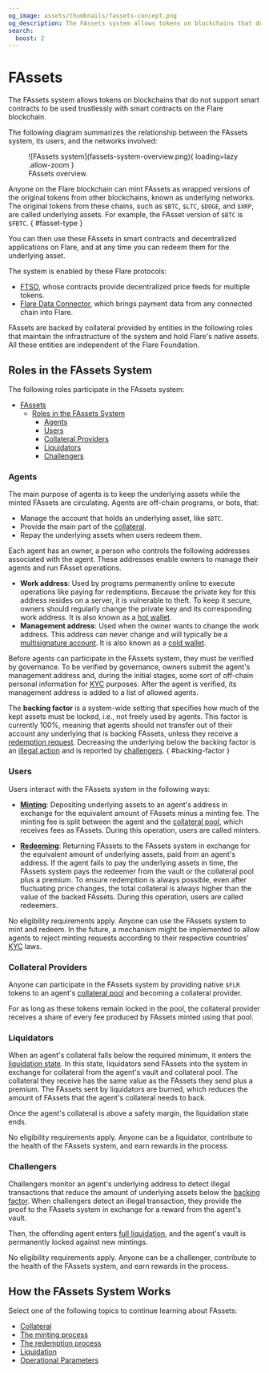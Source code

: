 ```yaml
---
og_image: assets/thumbnails/fassets-concept.png
og_description: The FAssets system allows tokens on blockchains that do not support smart contracts to be used trustlessly with smart contracts on the Flare blockchain.
search:
  boost: 2
---
```


# FAssets

The FAssets system allows tokens on blockchains that do not support smart contracts to be used trustlessly with smart contracts on the Flare blockchain.

The following diagram summarizes the relationship between the FAssets system, its users, and the networks involved:

<figure markdown>
  ![FAssets system](fassets-system-overview.png){ loading=lazy .allow-zoom }
  <figcaption>FAssets overview.</figcaption>
</figure>

Anyone on the Flare blockchain can mint FAssets as wrapped versions of the original tokens from other blockchains, known as underlying networks.
The original tokens from these chains, such as `$BTC`, `$LTC`, `$DOGE`, and `$XRP`, are called underlying assets.
For example, the FAsset version of `$BTC` is `$FBTC`.
{ #fasset-type }

You can then use these FAssets in smart contracts and decentralized applications on Flare, and at any time you can redeem them for the underlying asset.

The system is enabled by these Flare protocols:

* [FTSO](../ftso/index.md), whose contracts provide decentralized price feeds for multiple tokens.
* [Flare Data Connector](../data-connector.md), which brings payment data from any connected chain into Flare.

FAssets are backed by collateral provided by entities in the following roles that maintain the infrastructure of the system and hold Flare's native assets.
All these entities are independent of the Flare Foundation.

## Roles in the FAssets System

The following roles participate in the FAssets system:

- [FAssets](#fassets)
  - [Roles in the FAssets System](#roles-in-the-fassets-system)
    - [Agents](#agents)
    - [Users](#users)
    - [Collateral Providers](#collateral-providers)
    - [Liquidators](#liquidators)
    - [Challengers](#challengers)

### Agents

The main purpose of agents is to keep the underlying assets while the minted FAssets are circulating.
Agents are off-chain programs, or bots, that:

* Manage the account that holds an underlying asset, like `$BTC`.
* Provide the main part of the [collateral](./collateral.md).
* Repay the underlying assets when users redeem them.

Each agent has an owner, a person who controls the following addresses associated with the agent.
These addresses enable owners to manage their agents and run FAsset operations.

* **Work address**: Used by programs permanently online to execute operations like paying for redemptions.
    Because the private key for this address resides on a server, it is vulnerable to theft.
    To keep it secure, owners should regularly change the private key and its corresponding work address.
    It is also known as a [hot wallet](glossary.md#hot_wallet).
* **Management address**: Used when the owner wants to change the work address.
    This address can never change and will typically be a [multisignature account](glossary.md#multisignature).
    It is also known as a [cold wallet](glossary.md#cold_wallet).

Before agents can participate in the FAssets system, they must be verified by governance.
To be verified by governance, owners submit the agent's management address and, during the initial stages, some sort of off-chain personal information for [KYC](glossary.md#kyc) purposes.
After the agent is verified, its management address is added to a list of allowed agents.

The **backing factor** is a system-wide setting that specifies how much of the kept assets must be locked, i.e., not freely used by agents.
This factor is currently 100%, meaning that agents should not transfer out of their account any underlying that is backing FAssets, unless they receive a [redemption request](./redemption.md).
Decreasing the underlying below the backing factor is an [illegal action](./liquidation.md#illegal-payments) and is reported by [challengers](#challengers).
{ #backing-factor }

### Users

Users interact with the FAssets system in the following ways:

* [**Minting**](./minting.md): Depositing underlying assets to an agent's address in exchange for the equivalent amount of FAssets minus a minting fee.
    The minting fee is split between the agent and the [collateral pool](./collateral.md#pool-collateral), which receives fees as FAssets.
    During this operation, users are called minters.

* [**Redeeming**](./redemption.md): Returning FAssets to the FAssets system in exchange for the equivalent amount of underlying assets, paid from an agent's address.
    If the agent fails to pay the underlying assets in time, the FAssets system pays the redeemer from the vault or the collateral pool plus a premium.
    To ensure redemption is always possible, even after fluctuating price changes, the total collateral is always higher than the value of the backed FAssets.
    During this operation, users are called redeemers.

No eligibility requirements apply.
Anyone can use the FAssets system to mint and redeem.
In the future, a mechanism might be implemented to allow agents to reject minting requests according to their respective countries' [KYC](glossary.md#kyc) laws.

### Collateral Providers

Anyone can participate in the FAssets system by providing native `$FLR` tokens to an agent's [collateral pool](./collateral.md#pool-collateral) and becoming a collateral provider.

For as long as these tokens remain locked in the pool, the collateral provider receives a share of every fee produced by FAssets minted using that pool.

### Liquidators

When an agent's collateral falls below the required minimum, it enters the [liquidation state](./liquidation.md).
In this state, liquidators send FAssets into the system in exchange for collateral from the agent's vault and collateral pool.
The collateral they receive has the same value as the FAssets they send plus a premium.
The FAssets sent by liquidators are burned, which reduces the amount of FAssets that the agent's collateral needs to back.

Once the agent's collateral is above a safety margin, the liquidation state ends.

No eligibility requirements apply.
Anyone can be a liquidator, contribute to the health of the FAssets system, and earn rewards in the process.

### Challengers

Challengers monitor an agent's underlying address to detect illegal transactions that reduce the amount of underlying assets below the [backing factor](#agents).
When challengers detect an illegal transaction, they provide the proof to the FAssets system in exchange for a reward from the agent's vault.

Then, the offending agent enters [full liquidation](./liquidation.md), and the agent's vault is permanently locked against new mintings.

No eligibility requirements apply.
Anyone can be a challenger, contribute to the health of the FAssets system, and earn rewards in the process.

## How the FAssets System Works

Select one of the following topics to continue learning about FAssets:

* [Collateral](./collateral.md)
* [The minting process](./minting.md)
* [The redemption process](./redemption.md)
* [Liquidation](./liquidation.md)
* [Operational Parameters](./parameters.md)

